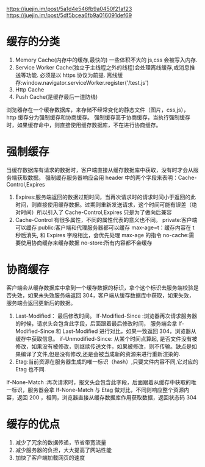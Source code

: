 https://juejin.im/post/5a1d4e546fb9a0450f21af23
https://juejin.im/post/5df5bcea6fb9a016091def69

# 缓存的分类

1. Memory Cache(内存中的缓存,最快的) 一些体积不大的 js,css 会被写入内存.
2. Service Worker Cache(独立于主线程之外的线程)会处理离线缓存,或消息推送等功能. 必须是以 https 协议为前提.
   离线缓存:window.navigator.serviceWorker.register('/test.js')
3. Http Cache
4. Push Cache(是缓存最后一道防线)

浏览器存在一个缓存数据库，来存储不经常变化的静态文件（图片，css,js），http 缓存分为强制缓存和协商缓存。
强制缓存高于协商缓存，当执行强制缓存时，如果缓存命中，则直接使用缓存数据库，不在进行协商缓存。

# 强制缓存

当缓存数据库有请求的数据时，客户端直接从缓存数据库中获取，没有时才会从服务端获取数据。
强制缓存服务器响应会用 header 中的两个字段来表明：Cache-Control,Expires

1. Expires:服务端返回的数据过期时间，当再次请求时的请求时间小于返回的此时间，则直接使用缓存数据。过期则重新发送请求，这个时间可能有误差（绝对时间）所以引入了 Cache-Control,Expires 只是为了做向后兼容
2. Cache-Control 有很多属性，不同的属性代表的意义也不同。
   private:客户端可以缓存
   public:客户端和代理服务器都可以缓存
   max-age=t：缓存内容在 t 秒后消失, 和 Expires 字段相比，会优先处理 max-age 的指令
   no-cache:需要使用协商缓存来缓存数据
   no-store:所有内容都不会缓存

# 协商缓存

客户端会从缓存数据库中拿到一个缓存数据的标识，拿个这个标识去服务端校验是否失效，如果未失效服务端返回 304，客户端从缓存数据库中获取，如果失效，服务端会返回更新后的数据。

1. Last-Modified： 最后修改时间。
   lf-Modified-Since :浏览器再次请求服务器的时候，请求头会包含此字段，后面跟着最后修改时间，
   服务端会拿 lf-Modified-Since 和 Last-Modified 进行对比，如果一致返回 304，浏览器从缓存中获取信息。
   if-Unmodified-Since: 从某个时间点算起, 是否文件没有被修改，如果没有被修改，则继续传送文件，如果被修改，则不传输。缺点是如果编译了文件,但是没有修改,还是会被当成新的资源来进行重新渲染的.
2. Etag:当前资源在服务器生成的唯一标识（hash）,只要文件内容不同,它对应的 Etag 也不同.

If-None-Match :再次请求时，报文头会包含此字段，后面跟着从缓存中获取的唯一标识，服务器会拿 If-None-Match 与 Etag 做对比，不同则响应整个资源内容，返回 200 ，相同，浏览器直接从缓存数据库作用获取数据，返回状态码 304

# 缓存的优点

1. 减少了冗余的数据传递，节省带宽流量
2. 减少服务器的负担，大大提高了网站性能
3. 加快了客户端加载网页的速度
